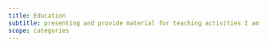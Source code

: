 ```yaml
---
title: Education
subtitle: presenting and provide material for teaching activities I am involved
scope: categories
---
```

